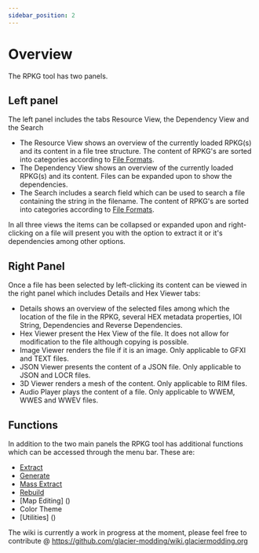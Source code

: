 ```yaml
---
sidebar_position: 2
---
```


# Overview

The RPKG tool has two panels.

## Left panel

The left panel includes the tabs Resource View, the Dependency View and the Search

-   The Resource View shows an overview of the currently loaded RPKG(s) and its content in a file tree structure. The content of RPKG's are sorted into categories according to [File Formats](../../glacier2/fileformats.md).
-   The Dependency View shows an overview of the currently loaded RPKG(s) and its content. Files can be expanded upon to show the dependencies.
-   The Search includes a search field which can be used to search a file containing the string in the filename. The content of RPKG's are sorted into categories according to [File Formats](../../glacier2/fileformats.md).

In all three views the items can be collapsed or expanded upon and right-clicking on a file will present you with the option to extract it or it's dependencies among other options.

## Right Panel

Once a file has been selected by left-clicking its content can be viewed in the right panel which includes Details and Hex Viewer tabs:

-   Details shows an overview of the selected files among which the location of the file in the RPKG, several HEX metadata properties, IOI String, Dependencies and Reverse Dependencies.
-   Hex Viewer present the Hex View of the file. It does not allow for modification to the file although copying is possible.
-   Image Viewer renders the file if it is an image. Only applicable to GFXI and TEXT files.
-   JSON Viewer presents the content of a JSON file. Only applicable to JSON and LOCR files.
-   3D Viewer renders a mesh of the content. Only applicable to RIM files.
-   Audio Player plays the content of a file. Only applicable to WWEM, WWES and WWEV files.

## Functions

In addition to the two main panels the RPKG tool has additional functions which can be accessed through the menu bar.
These are:

-   [Extract](extracting.md)
-   [Generate](generate.md)
-   [Mass Extract](mass_extract.md)
-   [Rebuild](rebuild.md)
-   [Map Editing] ()
-   Color Theme
-   [Utilities] ()

The wiki is currently a work in progress at the moment, please feel free to contribute @ https://github.com/glacier-modding/wiki.glaciermodding.org

